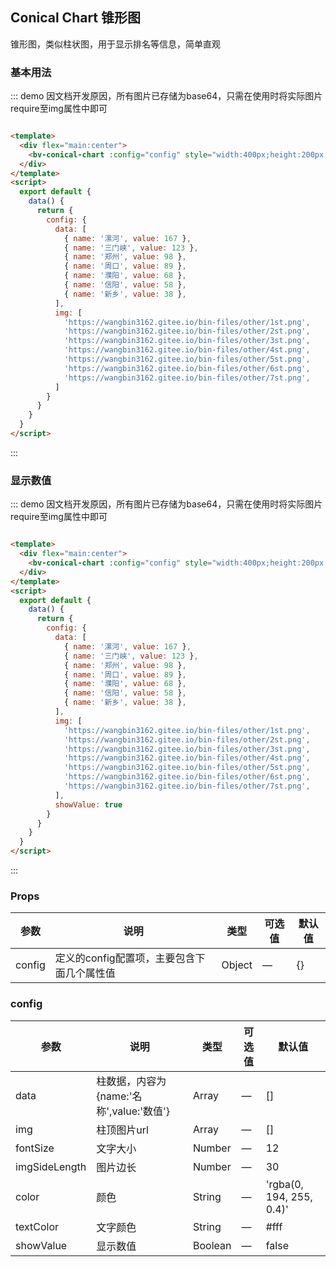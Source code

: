 ## Conical Chart 锥形图

锥形图，类似柱状图，用于显示排名等信息，简单直观

### 基本用法

::: demo 因文档开发原因，所有图片已存储为base64，只需在使用时将实际图片require至img属性中即可

```html

<template>
  <div flex="main:center">
    <bv-conical-chart :config="config" style="width:400px;height:200px;"></bv-conical-chart>
  </div>
</template>
<script>
  export default {
    data() {
      return {
        config: {
          data: [
            { name: '漯河', value: 167 },
            { name: '三门峡', value: 123 },
            { name: '郑州', value: 98 },
            { name: '周口', value: 89 },
            { name: '濮阳', value: 68 },
            { name: '信阳', value: 58 },
            { name: '新乡', value: 38 },
          ],
          img: [
            'https://wangbin3162.gitee.io/bin-files/other/1st.png',
            'https://wangbin3162.gitee.io/bin-files/other/2st.png',
            'https://wangbin3162.gitee.io/bin-files/other/3st.png',
            'https://wangbin3162.gitee.io/bin-files/other/4st.png',
            'https://wangbin3162.gitee.io/bin-files/other/5st.png',
            'https://wangbin3162.gitee.io/bin-files/other/6st.png',
            'https://wangbin3162.gitee.io/bin-files/other/7st.png',
          ]
        }
      }
    }
  }
</script>
```

:::

### 显示数值

::: demo 因文档开发原因，所有图片已存储为base64，只需在使用时将实际图片require至img属性中即可

```html

<template>
  <div flex="main:center">
    <bv-conical-chart :config="config" style="width:400px;height:200px;"></bv-conical-chart>
  </div>
</template>
<script>
  export default {
    data() {
      return {
        config: {
          data: [
            { name: '漯河', value: 167 },
            { name: '三门峡', value: 123 },
            { name: '郑州', value: 98 },
            { name: '周口', value: 89 },
            { name: '濮阳', value: 68 },
            { name: '信阳', value: 58 },
            { name: '新乡', value: 38 },
          ],
          img: [
            'https://wangbin3162.gitee.io/bin-files/other/1st.png',
            'https://wangbin3162.gitee.io/bin-files/other/2st.png',
            'https://wangbin3162.gitee.io/bin-files/other/3st.png',
            'https://wangbin3162.gitee.io/bin-files/other/4st.png',
            'https://wangbin3162.gitee.io/bin-files/other/5st.png',
            'https://wangbin3162.gitee.io/bin-files/other/6st.png',
            'https://wangbin3162.gitee.io/bin-files/other/7st.png',
          ],
          showValue: true
        }
      }
    }
  }
</script>
```

:::

### Props

| 参数     | 说明    | 类型      | 可选值       | 默认值   |
|----------|-------- |---------- |-------------  |-------- |
| config   | 定义的config配置项，主要包含下面几个属性值   | Object  |    —      |     {}     |

### config

| 参数     | 说明    | 类型      | 可选值       | 默认值   |
|----------|-------- |---------- |-------------  |-------- |
| data   | 柱数据，内容为{name:'名称',value:'数值'}   | Array  |    —      |    []    |
| img   | 柱顶图片url   | Array  |    —      |    []    |
| fontSize   | 文字大小   | Number  |    —      |   12   |
| imgSideLength   | 图片边长   | Number  |    —      |  30   |
| color   | 颜色   | String  |    —      |  'rgba(0, 194, 255, 0.4)'   |
| textColor   | 文字颜色   | String  |    —      |  #fff   |
| showValue   | 显示数值   | Boolean  |    —      |  false   |
